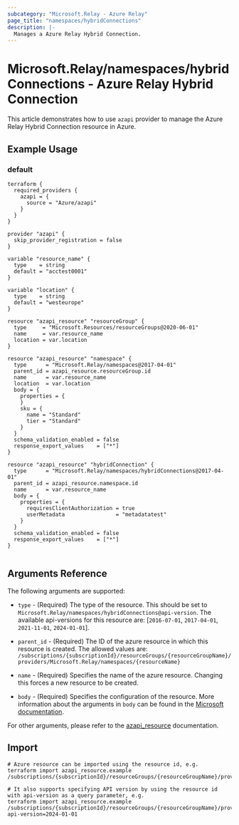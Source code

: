 ```yaml
---
subcategory: "Microsoft.Relay - Azure Relay"
page_title: "namespaces/hybridConnections"
description: |-
  Manages a Azure Relay Hybrid Connection.
---
```


# Microsoft.Relay/namespaces/hybridConnections - Azure Relay Hybrid Connection

This article demonstrates how to use `azapi` provider to manage the Azure Relay Hybrid Connection resource in Azure.

## Example Usage

### default

```hcl
terraform {
  required_providers {
    azapi = {
      source = "Azure/azapi"
    }
  }
}

provider "azapi" {
  skip_provider_registration = false
}

variable "resource_name" {
  type    = string
  default = "acctest0001"
}

variable "location" {
  type    = string
  default = "westeurope"
}

resource "azapi_resource" "resourceGroup" {
  type     = "Microsoft.Resources/resourceGroups@2020-06-01"
  name     = var.resource_name
  location = var.location
}

resource "azapi_resource" "namespace" {
  type      = "Microsoft.Relay/namespaces@2017-04-01"
  parent_id = azapi_resource.resourceGroup.id
  name      = var.resource_name
  location  = var.location
  body = {
    properties = {
    }
    sku = {
      name = "Standard"
      tier = "Standard"
    }
  }
  schema_validation_enabled = false
  response_export_values    = ["*"]
}

resource "azapi_resource" "hybridConnection" {
  type      = "Microsoft.Relay/namespaces/hybridConnections@2017-04-01"
  parent_id = azapi_resource.namespace.id
  name      = var.resource_name
  body = {
    properties = {
      requiresClientAuthorization = true
      userMetadata                = "metadatatest"
    }
  }
  schema_validation_enabled = false
  response_export_values    = ["*"]
}


```



## Arguments Reference

The following arguments are supported:

* `type` - (Required) The type of the resource. This should be set to `Microsoft.Relay/namespaces/hybridConnections@api-version`. The available api-versions for this resource are: [`2016-07-01`, `2017-04-01`, `2021-11-01`, `2024-01-01`].

* `parent_id` - (Required) The ID of the azure resource in which this resource is created. The allowed values are:  
  `/subscriptions/{subscriptionId}/resourceGroups/{resourceGroupName}/providers/Microsoft.Relay/namespaces/{resourceName}`

* `name` - (Required) Specifies the name of the azure resource. Changing this forces a new resource to be created.

* `body` - (Required) Specifies the configuration of the resource. More information about the arguments in `body` can be found in the [Microsoft documentation](https://learn.microsoft.com/en-us/azure/templates/Microsoft.Relay/namespaces/hybridConnections?pivots=deployment-language-terraform).

For other arguments, please refer to the [azapi_resource](https://registry.terraform.io/providers/Azure/azapi/latest/docs/resources/resource) documentation.

## Import

 ```shell
 # Azure resource can be imported using the resource id, e.g.
 terraform import azapi_resource.example /subscriptions/{subscriptionId}/resourceGroups/{resourceGroupName}/providers/Microsoft.Relay/namespaces/{resourceName}/hybridConnections/{resourceName}
 
 # It also supports specifying API version by using the resource id with api-version as a query parameter, e.g.
 terraform import azapi_resource.example /subscriptions/{subscriptionId}/resourceGroups/{resourceGroupName}/providers/Microsoft.Relay/namespaces/{resourceName}/hybridConnections/{resourceName}?api-version=2024-01-01
 ```
